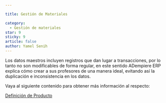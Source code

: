 ```yaml
---

title: Gestión de Materiales

category:
  - Gestión de materiales
star: 9
sticky: 9
article: false
author: Yamel Senih
---
```




Los datos maestros incluyen registros que dan lugar a transacciones, por lo tanto no son modificables de forma regular, en este sentido ADempiere ERP explica cómo crear a sus profesores de una manera ideal, evitando así la duplicación e inconsistencia en los datos.

Vaya al siguiente contenido para obtener más información al respecto:

[Definición de Producto](producto)


